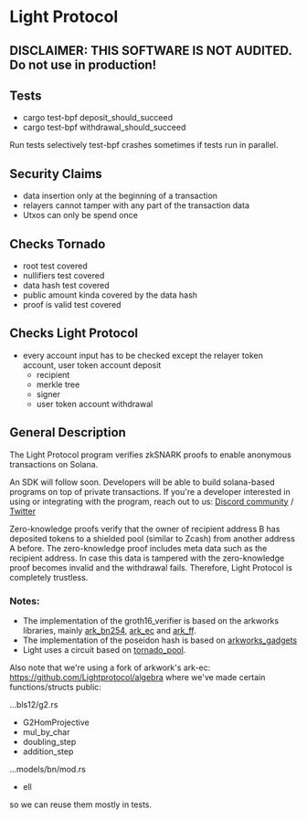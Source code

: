 # Light Protocol

## DISCLAIMER: THIS SOFTWARE IS NOT AUDITED. Do not use in production!

## Tests
- cargo test-bpf deposit_should_succeed
- cargo test-bpf withdrawal_should_succeed

Run tests selectively test-bpf crashes sometimes if tests run in parallel.


## Security Claims
- data insertion only at the beginning of a transaction
- relayers cannot tamper with any part of the transaction data
- Utxos can only be spend once

## Checks Tornado
- root test covered
- nullifiers test covered
- data hash test covered
- public amount kinda covered by the data hash
- proof is valid test covered

## Checks Light Protocol
- every account input has to be checked except the relayer token account, user token account deposit
  - recipient
  - merkle tree
  - signer
  - user token account withdrawal



## General Description

The Light Protocol program verifies zkSNARK proofs to enable anonymous transactions on Solana.

An SDK will follow soon. Developers will be able to build solana-based programs on top of private transactions.
If you're a developer interested in using or integrating with the program, reach out to us: [Discord community](https://discord.gg/WDAAaX6je2)  /  [Twitter](https://twitter.com/LightProtocol)



Zero-knowledge proofs verify that the owner of recipient address B has deposited tokens to a shielded pool (similar to Zcash) from another address A before.
The zero-knowledge proof includes meta data such as the recipient address. In case this data is tampered with the zero-knowledge proof becomes invalid and the withdrawal fails. Therefore, Light Protocol is completely trustless.

### Notes:
- The implementation of the groth16_verifier is based on the arkworks libraries, mainly [ark_bn254](https://docs.rs/ark-bn254/0.3.0/ark_bn254/), [ark_ec](https://docs.rs/ark-ec/0.3.0/ark_ec/) and [ark_ff](https://docs.rs/ark-ff/0.3.0/ark_ff/).
- The implementation of the poseidon hash is based on [arkworks_gadgets](https://docs.rs/arkworks-gadgets/0.3.14/arkworks_gadgets/poseidon/circom/index.html)
- Light uses a circuit based on [tornado_pool](https://github.com/tornadocash/tornado-pool/tree/onchain-tree/circuits).

Also note that we're using a fork of arkwork's ark-ec: https://github.com/Lightprotocol/algebra where we've made certain functions/structs public:

...bls12/g2.rs
- G2HomProjective
- mul_by_char
- doubling_step
- addition_step

...models/bn/mod.rs
- ell

so we can reuse them mostly in tests.
